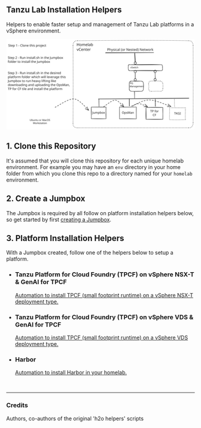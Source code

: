 ## Tanzu Lab Installation Helpers
 Helpers to enable faster setup and management of Tanzu Lab platforms in a vSphere environment.

![image description](./assets/jumpbox.svg)

## 1. Clone this Repository
It's assumed that you will clone this repository for each unique homelab environment. For example you may
have an `env` directory in your home folder from which you clone this repo to a directory named for your
`homelab` environment. 

## 2. Create a Jumpbox
The Jumpbox is required by all follow on platform installation helpers below, so get
started by first [creating a Jumpbox](./jumpbox/README.md). 

## 3. Platform Installation Helpers
With a Jumpbox created, follow one of the helpers below to setup a platform.



* ### Tanzu Platform for Cloud Foundry (TPCF) on vSphere NSX-T & GenAI for TPCF
    [Automation to install TPCF (small footprint runtime) on a vSphere NSX-T deployment type.](./tpcf_nsx/README.md)


* ### Tanzu Platform for Cloud Foundry (TPCF) on vSphere VDS  & GenAI for TPCF
    [Automation to install TPCF (small footprint runtime) on a vSphere VDS deployment type.](./tpcf_vds/README.md)

* ### Harbor
    [Automation to install Harbor in your homelab.](./harbor/README.md)


<br/>

___

### Credits
Authors, co-authors of the original 'h2o helpers' scripts